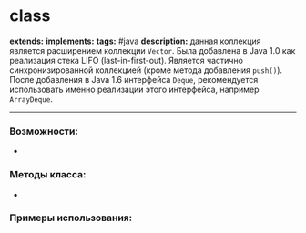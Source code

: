 # class 
**extends:** 
**implements:** 
**tags:** #java
**description:** данная коллекция является расширением коллекции `Vector`. Была добавлена в Java 1.0 как реализация стека LIFO (last-in-first-out). Является частично синхронизированной коллекцией (кроме метода добавления `push()`). После добавления в Java 1.6 интерфейса `Deque`, рекомендуется использовать именно реализации этого интерфейса, например `ArrayDeque`.

---
### Возможности:
- 
### Методы класса:
- 

### Примеры использования:
